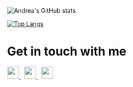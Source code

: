 ![Andrea's GitHub stats](https://github-readme-stats.vercel.app/api?username=seve-andre&show_icons=true&theme=github_dark)

[![Top Langs](https://github-readme-stats.vercel.app/api/top-langs/?username=seve-andre&theme=github_dark)](https://github.com/seve-andre/github-readme-stats)

# Get in touch with me

<a href="https://www.instagram.com/seve_andre/" target="_blank">
    <img src="https://edent.github.io/SuperTinyIcons/images/svg/instagram.svg" width="28" />
</a>
&nbsp; <!--- hspace -->
<a href="https://www.linkedin.com/in/andrea-severi/" target="_blank">
    <img src="https://edent.github.io/SuperTinyIcons/images/svg/linkedin.svg" width="28" />
</a>
&nbsp; <!--- hspace -->
<a href="https://mail.google.com/mail/u/0/?tab=mm#inbox?compose=CllgCJvpbJhNfMfzbCjhjFgFjFVzQvTdNMbtzlsvsftGGbFDMrjdmgcMmgVjPhhZBcRKwQnnCHg" target="_blank">
    <img src="https://edent.github.io/SuperTinyIcons/images/svg/gmail.svg" width="28" />
</a>
